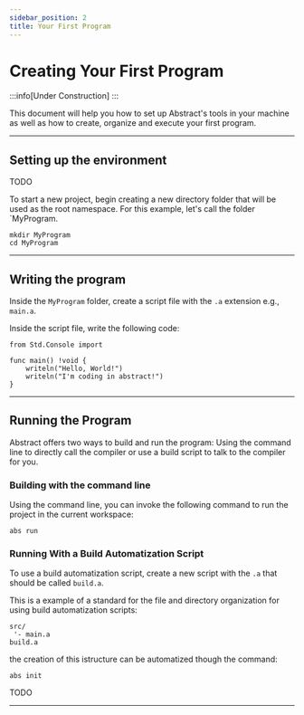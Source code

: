 ```yaml
---
sidebar_position: 2
title: Your First Program
---
```


# Creating Your First Program
:::info[Under Construction]
:::


This document will help you how to set up Abstract's tools in your
machine as well as how to create, organize and execute your first
program.

---
## Setting up the environment

TODO

To start a new project, begin creating a new directory folder that
will be used as the root namespace. For this example, let's call
the folder `MyProgram.

```shell title="Command Line"
mkdir MyProgram
cd MyProgram
```

---
## Writing the program

Inside the `MyProgram` folder, create a script file with the
`.a` extension e.g., `main.a`.

Inside the script file, write the following code:
```abs title="main.a"
from Std.Console import

func main() !void {
    writeln("Hello, World!")
    writeln("I'm coding in abstract!")
}

```

---
## Running the Program

Abstract offers two ways to build and run the program: Using the
command line to directly call the compiler or use a build script
to talk to the compiler for you.

### Building with the command line

Using the command line, you can invoke the following command to run the
project in the current workspace:

```shell title="Command Line"
abs run
```

### Running With a Build Automatization Script

To use a build automatization script, create a new script with the `.a`
that should be called `build.a`.

This is a example of a standard for the file and directory organization
for using build automatization scripts:

```text title="MyProgram/"
src/
 '- main.a   
build.a
```

the creation of this istructure can be automatized though the command:
```shell title="Command Line"
abs init
```

TODO

---


